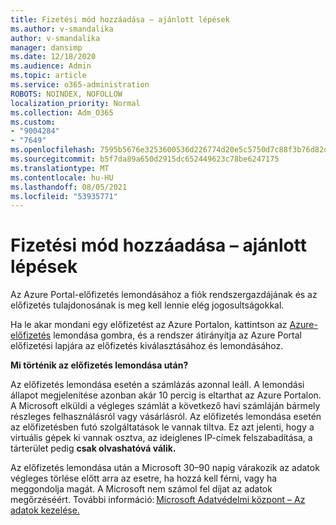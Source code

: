 ```yaml
---
title: Fizetési mód hozzáadása – ajánlott lépések
ms.author: v-smandalika
author: v-smandalika
manager: dansimp
ms.date: 12/18/2020
ms.audience: Admin
ms.topic: article
ms.service: o365-administration
ROBOTS: NOINDEX, NOFOLLOW
localization_priority: Normal
ms.collection: Adm_O365
ms.custom:
- "9004284"
- "7649"
ms.openlocfilehash: 7595b5676e3253600536d226774d20e5c5750d7c88f3b76d82d82c320fb295a8
ms.sourcegitcommit: b5f7da89a650d2915dc652449623c78be6247175
ms.translationtype: MT
ms.contentlocale: hu-HU
ms.lasthandoff: 08/05/2021
ms.locfileid: "53935771"
---
```

# <a name="add-payment-method---recommended-steps"></a>Fizetési mód hozzáadása – ajánlott lépések

Az Azure Portal-előfizetés lemondásához a fiók rendszergazdájának és az előfizetés tulajdonosának is meg kell lennie elég jogosultságokkal. 

Ha le akar mondani egy előfizetést az Azure Portalon, kattintson az [Azure-előfizetés](https://ms.portal.azure.com/#blade/Microsoft_Azure_Billing/SubscriptionsBlade) lemondása gombra, és a rendszer átirányítja az Azure Portal előfizetési lapjára az előfizetés kiválasztásához és lemondásához.  

**Mi történik az előfizetés lemondása után?** 

Az előfizetés lemondása esetén a számlázás azonnal leáll. A lemondási állapot megjelenítése azonban akár 10 percig is eltarthat az Azure Portalon. A Microsoft elküldi a végleges számlát a következő havi számláján bármely részleges felhasználásról vagy vásárlásról. Az előfizetés lemondása esetén az előfizetésben futó szolgáltatások le vannak tiltva. Ez azt jelenti, hogy a virtuális gépek ki vannak osztva, az ideiglenes IP-címek felszabadítása, a tárterület pedig **csak olvashatóvá válik.** 

Az előfizetés lemondása után a Microsoft 30–90 napig várakozik az adatok végleges törlése előtt arra az esetre, ha hozzá kell férni, vagy ha meggondolja magát. A Microsoft nem számol fel díjat az adatok megőrzéséért. További információ: [Microsoft Adatvédelmi központ – Az adatok kezelése.](https://www.microsoft.com/trust-center/privacy/data-management#leave)



